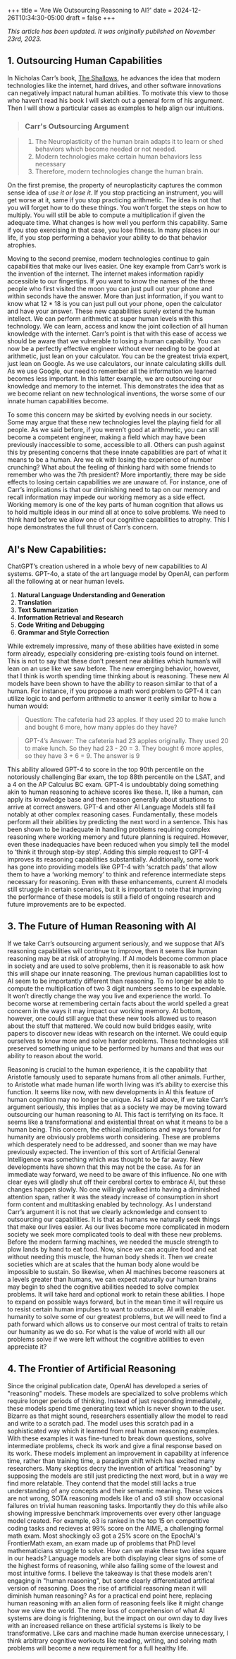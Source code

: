 +++
title = 'Are We Outsourcing Reasoning to AI?'
date = 2024-12-26T10:34:30-05:00
draft = false
+++

_This article has been updated. It was originally published on November 23rd, 2023._

## 1. Outsourcing Human Capabilities

In Nicholas Carr’s book, [The Shallows](<https://en.wikipedia.org/wiki/The_Shallows_(book)>), he advances the idea that modern technologies like the internet, hard drives, and other software innovations can negatively impact natural human abilities. To motivate this view to those who haven’t read his book I will sketch out a general form of his argument. Then I will show a particular cases as examples to help align our intuitions.

> ### Carr's Outsourcing Argument

> 1. The Neuroplasticity of the human brain adapts it to learn or shed behaviors which become needed or not needed.
> 2. Modern technologies make certain human behaviors less necessary
> 3. Therefore, modern technologies change the human brain.

On the first premise, the property of neuroplasticity captures the common sense idea of _use it or lose it_. If you stop practicing an instrument, you will get worse at it, same if you stop practicing arithmetic. The idea is not that you will forget how to do these things. You won’t forget the steps on how to multiply. You will still be able to compute a multiplication if given the adequate time. What changes is how well you perform this capability. Same if you stop exercising in that case, you lose fitness. In many places in our life, if you stop performing a behavior your ability to do that behavior atrophies.

Moving to the second premise, modern technologies continue to gain capabilities that make our lives easier. One key example from Carr’s work is the invention of the internet. The internet makes information rapidly accessible to our fingertips. If you want to know the names of the three people who first visited the moon you can just pull out your phone and within seconds have the answer. More than just information, if you want to know what 12 \* 18 is you can just pull out your phone, open the calculator and have your answer. These new capabilities surely extend the human intellect. We can perform arithmetic at super human levels with this technology. We can learn, access and know the joint collection of all human knowledge with the internet.
Carr’s point is that with this ease of access we should be aware that we vulnerable to losing a human capability. You can now be a perfectly effective engineer without ever needing to be good at arithmetic, just lean on your calculator. You can be the greatest trivia expert, just lean on Google. As we use calculators, our innate calculating skills dull. As we use Google, our need to remember all the information we learned becomes less important. In this latter example, we are outsourcing our knowledge and memory to the internet. This demonstrates the idea that as we become reliant on new technological inventions, the worse some of our innate human capabilities become.

To some this concern may be skirted by evolving needs in our society. Some may argue that these new technologies level the playing field for all people. As we said before, if you weren’t good at arithmetic, you can still become a competent engineer, making a field which may have been previously inaccessible to some, accessible to all.
Others can push against this by presenting concerns that these innate capabilities are part of what it means to be a human. Are we ok with losing the experience of number crunching? What about the feeling of thinking hard with some friends to remember who was the 7th president? More importantly, there may be side effects to losing certain capabilities we are unaware of. For instance, one of Carr’s implications is that our diminishing need to tap on our memory and recall information may impede our working memory as a side effect. Working memory is one of the key parts of human cognition that allows us to hold multiple ideas in our mind all at once to solve problems. We need to think hard before we allow one of our cognitive capabilities to atrophy.
This I hope demonstrates the full thrust of Carr’s concern.

## AI's New Capabilities:

ChatGPT’s creation ushered in a whole bevy of new capabilities to AI systems. GPT-4o, a state of the art language model by OpenAI, can perform all the following at or near human levels.

1. **Natural Language Understanding and Generation**
2. **Translation**
3. **Text Summarization**
4. **Information Retrieval and Research**
5. **Code Writing and Debugging**
6. **Grammar and Style Correction**

While extremely impressive, many of these abilities have existed in some form already, especially considering pre-existing tools found on internet. This is not to say that these don’t present new abilities which human’s will lean on an use like we saw before. The new emerging behavior, however, that I think is worth spending time thinking about is reasoning. These new AI models have been shown to have the ability to reason similar to that of a human. For instance, if you propose a math word problem to GPT-4 it can utilize logic to and perform arithmetic to answer it eerily similar to how a human would:

> Question: The cafeteria had 23 apples. If they used 20 to make lunch and bought 6 more, how many apples do they have?

> GPT-4’s Answer: The cafeteria had 23 apples originally. They used 20 to make lunch. So they had 23 - 20 = 3. They bought 6 more apples, so they have 3 + 6 = 9. The answer is 9

This ability allowed GPT-4 to score in the top 90th percentile on the notoriously challenging Bar exam, the top 88th percentile on the LSAT, and a 4 on the AP Calculus BC exam. GPT-4 is undoubtably doing something akin to human reasoning to achieve scores like these. It, like a human, can apply its knowledge base and then reason generally about situations to arrive at correct answers. GPT-4 and other AI Language Models still fail notably at other complex reasoning cases. Fundamentally, these models perform all their abilities by predicting the next word in a sentence. This has been shown to be inadequate in handling problems requiring complex reasoning where working memory and future planning is required. However, even these inadequacies have been reduced when you simply tell the model to ‘think it through step-by step’.
Adding this simple request to GPT-4 improves its reasoning capabilities substantially. Additionally, some work has gone into providing models like GPT-4 with ‘scratch pads’ that allow them to have a ‘working memory’ to think and reference intermediate steps necessary for reasoning. Even with these enhancements, current AI models still struggle in certain scenarios, but it is important to note that improving the performance of these models is still a field of ongoing research and future improvements are to be expected.

## 3. The Future of Human Reasoning with AI

If we take Carr’s outsourcing argument seriously, and we suppose that AI’s reasoning capabilities will continue to improve, then it seems like human reasoning may be at risk of atrophying. If AI models become common place in society and are used to solve problems, then it is reasonable to ask how this will shape our innate reasoning. The previous human capabilities lost to AI seem to be importantly different than reasoning. To no longer be able to compute the multiplication of two 3 digit numbers seems to be expendable. It won’t directly change the way you live and experience the world. To become worse at remembering certain facts about the world spelled a great concern in the ways it may impact our working memory. At bottom, however, one could still argue that these new tools allowed us to reason about the stuff that mattered. We could now build bridges easily, write papers to discover new ideas with research on the internet. We could equip ourselves to know more and solve harder problems. These technologies still preserved something unique to be performed by humans and that was our ability to reason about the world.

Reasoning is crucial to the human experience, it is the capability that Aristotle famously used to separate humans from all other animals. Further, to Aristotle what made human life worth living was it’s ability to exercise this function. It seems like now, with new developments in AI this feature of human cognition may no longer be unique. As I said above, if we take Carr’s argument seriously, this implies that as a society we may be moving toward outsourcing our human reasoning to AI. This fact is terrifying on its face. It seems like a transformational and existential threat on what it means to be a human being. This concern, the ethical implications and ways forward for humanity are obviously problems worth considering. These are problems which desperately need to be addressed, and sooner than we may have previously expected. The invention of this sort of Artificial General Intelligence was something which was thought to be far away. New developments have shown that this may not be the case. As for an immediate way forward, we need to be aware of this influence. No one with clear eyes will gladly shut off their cerebral cortex to embrace AI, but these changes happen slowly. No one willingly walked into having a diminished attention span, rather it was the steady increase of consumption in short form content and multitasking enabled by technology. As I understand Carr’s argument it is not that we clearly acknowledge and consent to outsourcing our capabilities. It is that as humans we naturally seek things that make our lives easier. As our lives become more complicated in modern society we seek more complicated tools to deal with these new problems. Before the modern farming machines, we needed the muscle strength to plow lands by hand to eat food. Now, since we can acquire food and eat without needing this muscle, the human body sheds it. Then we create societies which are at scales that the human body alone would be impossible to sustain. So likewise, when AI machines become reasoners at a levels greater than humans, we can expect naturally our human brains may begin to shed the cognitive abilities needed to solve complex problems. It will take hard and optional work to retain these abilities. I hope to expand on possible ways forward, but in the mean time it will require us to resist certain human impulses to want to outsource. AI will enable humanity to solve some of our greatest problems, but we will need to find a path forward which allows us to conserve our most central of traits to retain our humanity as we do so. For what is the value of world with all our problems solve if we were left without the cognitive abilities to even appreciate it?

## 4. The Frontier of Artificial Reasoning

Since the original publication date, OpenAI has developed a series of "reasoning" models. These models are specialized to solve problems which require longer periods of thinking. Instead of just responding immediately, these models spend time generating text which is never shown to the user. Bizarre as that might sound, researchers essentially allow the model to read and write to a scratch pad. The model uses this scratch pad in a sophisticated way which it learned from real human reasoning examples. With these examples it was fine-tuned to break down questions, solve intermediate problems, check its work and give a final response based on its work. These models implement an improvement in capability at inference time, rather than training time, a paradigm shift which has excited many researchers. Many skeptics decry the invention of artifical "reasoning" by supposing the models are still just predicting the next word, but in a way we find more relatable. They contend that the model still lacks a true understanding of any concepts and their semantic meaning. These voices are not wrong, SOTA reasoning models like o1 and o3 still show occasional failures on trivial human reasoning tasks. Importantly they do this while also showing impressive benchmark improvements over every other language model created. For example, o3 is ranked in the top 15 on competitive coding tasks and recieves at 99% score on the AIME, a challenging formal math exam. Most shockingly o3 got a 25% score on the EpochAI's FrontierMath exam, an exam made up of problems that PhD level mathematicians struggle to solve. How can we make these two idea square in our heads? Language models are both displaying clear signs of some of the highest forms of reasoning, while also failing some of the lowest and most intuitive forms. I believe the takeaway is that these models aren't engaging in "human reasoning", but some clearly differentiated artifical version of reasoning. Does the rise of artificial reasoning mean it will diminish human reasoning? As for a practical end point here, replacing human reasoning with an alien form of reasoning feels like it might change how we view the world. The mere loss of comprehension of what AI systems are doing is frightening, but the impact on our own day to day lives with an increased reliance on these artificial systems is likely to be transformative. Like cars and machine made human exercise unnecessary, I think arbitrary cognitive workouts like reading, writing, and solving math problems will become a new requirement for a full healthy life.
